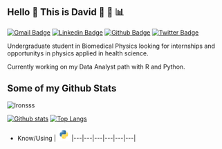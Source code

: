
## Hello :pill: This is David :notebook: 🔭 :bar_chart:
[![Gmail Badge](https://img.shields.io/badge/-davidalexis@comunidad.unam.mx-c14438?style=flat&logo=Gmail&logoColor=white&link=mailto:davidalexis@comunidad.unam.mx)](mailto:davidalexis@comunidad.unam.mx) 
[![Linkedin Badge](https://img.shields.io/badge/-davidalexisge-0072b1?style=flat&logo=Linkedin&logoColor=white&link=https://www.linkedin.com/in/davidalexisge/)](https://www.linkedin.com/in/davidalexisge/) 
[![Github Badge](https://img.shields.io/badge/-Ironsss-grey?style=flat&logo=github&logoColor=white&link=https://github.com/Ironsss/)](https://www.github.com/Ironsss/) [![Twitter Badge](https://img.shields.io/badge/-@davidalexiss-00acee?style=flat&logo=twitter&logoColor=white&link=https://twitter.com/@davidalexiss/)](https://www.twitter.com/@davidalexiss/) <p align='left'>Undergraduate student in Biomedical Physics looking for internships and opportunitys in physics applied in health science.

Currently working on my Data Analyst path with R and Python.</p>
## Some of my Github Stats
<p align=left> <img src=https://komarev.com/ghpvc/?username=Ironsss alt=Ironsss /> </p>

[![Github stats](https://github-readme-stats.vercel.app/api?username=Ironsss&show_icons=true&include_all_commits=true)](https://github.com/Ironsss/github-readme-stats)
[![Top Langs](https://github-readme-stats.vercel.app/api/top-langs/?username=Ironsss&layout=compact)](https://github.com/Ironsss/github-readme-stats)

- Know/Using
|  [<img src="https://raw.githubusercontent.com/github/explore/80688e429a7d4ef2fca1e82350fe8e3517d3494d/topics/python/python.png" alt="python logo" width="28">](https://www.python.org/) 
|---|---|---|---|---|---|


<!--
**Ironsss/Ironsss** is a ✨ _special_ ✨ repository because its `README.md` (this file) appears on your GitHub profile.

## Hey 👋, 
[![Linkedin Badge](https://img.shields.io/badge/-davidalexisg-0072b1?style=flat&logo=Linkedin&logoColor=white&link=https://www.linkedin.com/in/davidalexisg/)](https://www.linkedin.com/in/davidalexisg/) 
Here are some ideas to get you started:

- 🔭 I’m currently working on ...
- 🌱 I’m currently learning ...
- 👯 I’m looking to collaborate on ...
- 🤔 I’m looking for help with ...
- 💬 Ask me about ...
- 📫 How to reach me: ...
- 😄 Pronouns: ...
- ⚡ Fun fact: ...
-->
